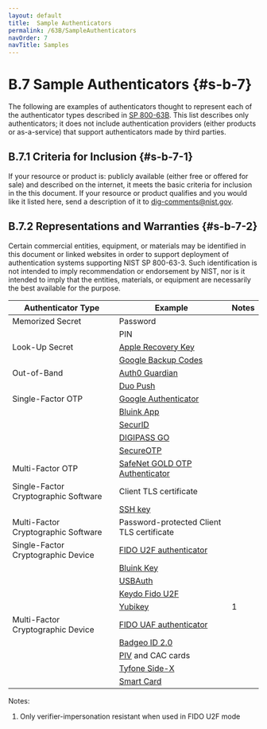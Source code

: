 ```yaml
---
layout: default
title:  Sample Authenticators
permalink: /63B/SampleAuthenticators
navOrder: 7 
navTitle: Samples  
---
```


# B.7 Sample Authenticators {#s-b-7}

The following are examples of authenticators thought to represent each of the authenticator types described in [SP 800-63B](https://doi.org/10.6028/NIST.SP.800-63b). This list describes only authenticators; it does not include authentication providers (either products or as-a-service) that support authenticators made by third parties.

## B.7.1 Criteria for Inclusion {#s-b-7-1}

If your resource or product is: publicly available (either free or offered for sale) and described on the internet, it meets the basic criteria for inclusion in the this document. If your resource or product qualifies and you would like it listed here, send a description of it to dig-comments@nist.gov.

## B.7.2 Representations and Warranties {#s-b-7-2}

Certain commercial entities, equipment, or materials may be identified in this document or linked websites in order to support deployment of authentication systems supporting NIST SP 800-63-3. Such identification is not intended to imply recommendation or endorsement by NIST, nor is it intended to imply that the entities, materials, or equipment are necessarily the best available for the purpose.


| Authenticator Type | Example | Notes |
|--------------------|---------|-------|
| Memorized Secret | Password | |
| | PIN | | |
| Look-Up Secret | [Apple Recovery Key](https://support.apple.com/en-us/HT208072) |
| | [Google Backup Codes](https://support.google.com/accounts/answer/1187538?hl=en) | |
| Out-of-Band | [Auth0 Guardian](https://auth0.com/docs/multifactor-authentication/guardian/user-guide) |
| | [Duo Push](https://duo.com/product/trusted-users/two-factor-authentication/authentication-methods/duo-push)
| Single-Factor OTP | [Google Authenticator](https://support.google.com/accounts/answer/1066447?visit_id=1-636451702615247824-1299740415&hl=en&rd=1) |
| | [Bluink App](htttps://bluink.ca/key)
| | [SecurID](https://www.rsa.com/en-us/products/rsa-securid-suite/rsa-securid-access/securid-hardware-tokens.html) | |
| | [DIGIPASS GO](https://www.vasco.com/products/two-factor-authenticators/hardware/one-button/index.html)
| | [SecureOTP](https://www.securemetric.com/two-factor-authentication-solution/)
| Multi-Factor OTP | [SafeNet GOLD OTP Authenticator](https://safenet.gemalto.com/multi-factor-authentication/authenticators/one-time-password-otp/gold-challenge-response-token/) |
| Single-Factor Cryptographic Software | Client TLS certificate |
| | [SSH key](https://www.ssh.com/key/)
| Multi-Factor Cryptographic Software | Password-protected Client TLS certificate
| Single-Factor Cryptographic Device | [FIDO U2F authenticator](https://fidoalliance.org/approach-vision/) |
| | [Bluink Key](htttps://bluink.ca/key)
| | [USBAuth](http://usbauth.com)
| | [Keydo Fido U2F](https://www.neowave.fr/US/keydo_fido_u2f.html)
| | [Yubikey](https://www.yubico.com/) | 1
| Multi-Factor Cryptographic Device | [FIDO UAF authenticator](https://fidoalliance.org/approach-vision/)
| | [Badgeo ID 2.0](https://neowave.fr/US/badgeo_ID_2.html)
| | [PIV](https://csrc.nist.gov/publications/fips/fips201-1/FIPS-201-1-chng1.pdf) and CAC cards
| | [Tyfone Side-X](https://tyfone.com/products/side-x-digital-endpoint-security/)
| | [Smart Card](http://www.smartcardalliance.org/smart-cards-intro-standards/#isoiec-standards)


Notes:

1. Only verifier-impersonation resistant when used in FIDO U2F mode

